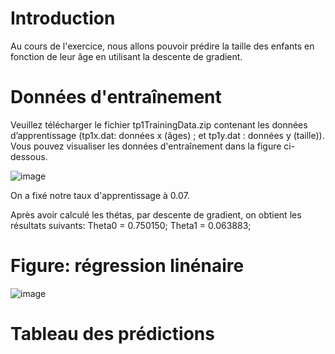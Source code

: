 # Introduction

Au cours de l'exercice, nous allons pouvoir prédire la taille des enfants en fonction de leur âge en utilisant la descente de gradient.

# Données d'entraînement
Veuillez télécharger  le fichier tp1TrainingData.zip contenant les données d’apprentissage (tp1x.dat: données x (âges) ; et tp1y.dat : données y (taille)).
Vous pouvez visualiser les données d'entraînement dans la figure ci-dessous.


![image](https://user-images.githubusercontent.com/26171556/36229694-7a82ac52-11ae-11e8-93a2-e1a0bda6d850.png)

On a fixé notre taux d'apprentissage à 0.07.

Après avoir calculé les thétas, par descente de gradient, on obtient les résultats suivants:
Theta0 = 0.750150;
Theta1 =  0.063883;

# Figure: régression linénaire

![image](https://user-images.githubusercontent.com/26171556/36230224-19ea9c04-11b0-11e8-887a-ad3f80537328.png)

# Tableau des prédictions


